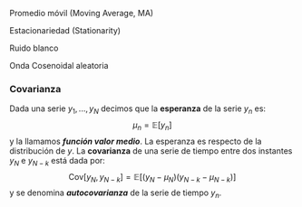 Promedio móvil (Moving Average, MA)

Estacionariedad (Stationarity)

Ruido blanco

Onda Cosenoidal aleatoria

### Covarianza 

Dada una serie $y_1,...,y_N$ decimos que la **esperanza** de la serie $y_n$ es:
$$
\mu_n = \mathbb{E}[y_n]
$$
y la llamamos ***función valor medio***. La esperanza es respecto de la distribución de $y$. La **covarianza** de una serie de tiempo entre dos instantes $y_N$ e $y_{N-k}$ está dada por: 
$$
\mathrm{Cov}[y_N, y_{N-k}] = \mathbb{E}[(y_N-\mu_N)(y_{N-k}-\mu_{N-k})]
$$
y se denomina ***autocovarianza*** de la serie de tiempo $y_n$.

